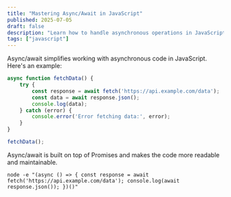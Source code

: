 ```yaml
---
title: "Mastering Async/Await in JavaScript"
published: 2025-07-05
draft: false
description: "Learn how to handle asynchronous operations in JavaScript using async/await."
tags: ["javascript"]
---
```


Async/await simplifies working with asynchronous code in JavaScript. Here's an example:

```javascript
async function fetchData() {
    try {
        const response = await fetch('https://api.example.com/data');
        const data = await response.json();
        console.log(data);
    } catch (error) {
        console.error('Error fetching data:', error);
    }
}

fetchData();
```

Async/await is built on top of Promises and makes the code more readable and maintainable.

```shell title="Running Async/Await Example"
node -e "(async () => { const response = await fetch('https://api.example.com/data'); console.log(await response.json()); })()"
```